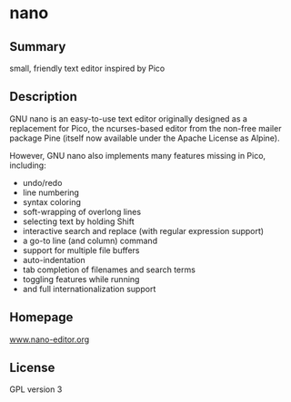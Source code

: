 # nano

## Summary 

small, friendly text editor inspired by Pico

## Description

GNU nano is an easy-to-use text editor originally designed as a replacement for Pico, the ncurses-based editor from the non-free mailer package Pine (itself now available under the Apache License as Alpine).

However, GNU nano also implements many features missing in Pico, including:

 - undo/redo
 - line numbering
 - syntax coloring
 - soft-wrapping of overlong lines
 - selecting text by holding Shift
 - interactive search and replace (with regular expression support)
 - a go-to line (and column) command
 - support for multiple file buffers
 - auto-indentation
 - tab completion of filenames and search terms
 - toggling features while running
 - and full internationalization support

## Homepage

www.nano-editor.org

## License

GPL version 3
